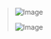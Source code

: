 > ![Image](https://github.com/user-attachments/assets/fead50e3-498b-45d2-b404-f1d32f581c70)
> 
> ![Image](https://github.com/j34b3s4m15/juwilslockerrooms/issues/2#issue-3102992464)
